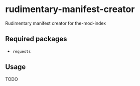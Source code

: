 # rudimentary-manifest-creator
Rudimentary manifest creator for the-mod-index

## Required packages
- `requests`

## Usage

TODO
